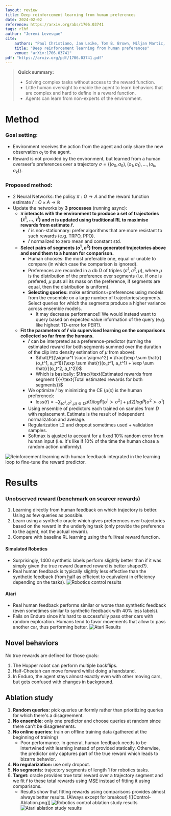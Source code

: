 ```yaml
---
layout: review
title: Deep reinforcement learning from human preferences
date: 2024-02-02
reference: https://arxiv.org/abs/1706.03741
tags: rlhf
author: "Jeremi Levesque"
cite:
	authors: "Paul Christiano, Jan Leike, Tom B. Brown, Miljan Martic, Shane Legg, Dario Amodei"
	title: "Deep reinforcement learning from human preferences"
	venue: "arXiv:1706.03741"
pdf: "https://arxiv.org/pdf/1706.03741.pdf"
---
```


> **Quick summary:**
> - Solving complex tasks without access to the reward function.
> - Little human oversight to enable the agent to learn behaviors that are complex and hard to define in a reward function.
> - Agents can learn from non-experts of the environment.
# Method
### Goal setting:
- Environment receives the action from the agent and only share the new observation $o_t$ to the agent.
- Reward is not provided by the environment, but learned from a human overseer's preferences over a trajectory $\sigma = \{(o_0, a_0), (o_1, a_1), ..., (o_k, a_k)\}$.

### Proposed method:
- 2 Neural Networks: the policy $\pi : O \rightarrow A$ and the reward function estimate $\hat{r} : O \times A \rightarrow \mathbb{R}$ 
- Update the networks by **3 processes** (running async):
	- **$\pi$ interacts with the environment to produce a set of trajectories $\{\tau^1, ..., \tau^i\}$ and $\pi$ is updated using traditional RL to maximise rewards from estimate $\hat{r}$.**
		- $\hat{r}$ is non-stationnary: prefer algorithms that are more resistant to such rewards (e.g. TRPO, PPO).
		- $\hat{r}$ normalized to zero mean and constant std.
	- **Select pairs of segments ($o^1, o^2$) from generated trajectories above and send them to a human for comparison.**
		- Human chooses: the most preferable one, equal or unable to compare (in which case the comparison is ignored).
		- Preferences are recorded in a db $D$ of triples $(\sigma^1, \sigma^2, \mu)$, where $\mu$ is the distribution of the preference over segments (i.e. if one is prefered, $\mu$ puts all its mass on the preference, if segments are equal, then the distribution is uniform).
		- **Selecting queries:** make estimations+preferences using models from the ensemble on a large number of trajectories/segments. Select queries for which the segments produce a higher variance across ensemble models.
			- It may decrease performance!! We would instead want to query based on expected value information of the query (e.g. like highest TD-error for PER?).
	- **Fit the parameters of $\hat{r}$ via supervised learning on the comparisons collected so far from the humans.**
		- $\hat{r}$ can be interpreted as a preference-predictor (turning the estimated reward for both segments summed over the duration of the clip into density estimation of $\mu$ from above):
			- $\hat{P}[\sigma^1 \succ \sigma^2] = \frac{\exp \sum \hat{r}(o_t^1, a_t^1)}{\exp \sum \hat{r}(o_t^1, a_t^1) + \exp \sum \hat{r}(o_t^2, a_t^2)}$
			- Which is basically: $\frac{\text{Estimated rewards from segment 1}}{\text{Total estimated rewards for both segments}}$
		- We optimize $\hat{r}$ by minimizing the CE ($\mu(x)$ is the human preference):
			- $\text{loss}(\hat{r}) = - \sum_{(\sigma^1, \sigma^2, \mu)\in D} \mu (1) log\hat{P}[\sigma^1 \succ \sigma^2] + \mu (2) log \hat{P}[\sigma^2 \succ \sigma^1]$
		- Using ensemble of predictors each trained on samples from $D$ with replacement. Estimate is the result of independent normalization and average.
		- Regularization L2 and dropout sometimes used + validation samples.
		- Softmax is ajusted to account for a fixed 10% random error from human input (i.e. it's like if 10% of the time the human chose a random action uniformly).

![Reinforcement learning with human feedback integrated in the learning loop to fine-tune the reward predictor.](media/RLHF-figure.png)

# Results
### Unobserved reward (benchmark on scarcer rewards)
1. Learning directly from human feedback on which trajectory is better. Using as few queries as possible.
2. Learn using a synthetic oracle which gives preferences over trajectories based on the reward in the underlying task (only provide the preference to the agent, not the actual reward).
3. Compare with baseline RL learning using the full/real reward function.
#### Simulated Robotics
- Surprisingly, 1400 synthetic labels perform slightly better than if it was simply given the true reward (learned reward is better shaped?).
- Real human feedback is typically slightly less effective than the synthetic feedback (from half as efficient to equivalent in efficiency depending on the tasks).
![Robotics control results](media/Control-Results.png)
#### Atari
- Real human feedback performs similar or worse than synthetic feedback (even sometimes similar to synthetic feedback with 40% less labels).
- Fails on Enduro since it's hard to successfully pass other cars with random exploration. Humans tend to favor movements that allow to pass another car, thus performing better.
![Atari Results](media/Atari-Results.png)
## Novel behaviors
No true rewards are defined for those goals:
1. The Hopper robot can perform multiple backflips.
2. Half-Cheetah can move forward whilst doing a handstand. 
3. In Enduro, the agent stays almost exactly even with other moving cars, but gets confused with changes in background.
## Ablation study
1. **Random queries:** pick queries uniformly rather than prioritizing queries for which there's a disagreement.
2. **No ensemble:** only one predictor and choose queries at random since there can't be disagreements.
3. **No online queries:** train on offline training data (gathered at the beginning of training)
	 - Poor performance. In general, human feedback needs to be intertwined with learning instead of provided statically. Otherwise, the predictor only captures part of the true reward which leads to bizarre behavior.
4. **No regularization:** use only dropout.
5. **No segments:** trajectory segments of length 1 for robotics tasks.
6. **Target:** oracle provides true total reward over a trajectory segment and we fit $\hat{r}$ to these total rewards using MSE instead of fitting it using comparisons.
	- Results show that fitting rewards using comparisons provides almost always better results. (Always except for breakout)
![[Control-Ablation.png]]
![Robotics control ablation study results](media/Control-Ablation.png)
![Atari ablation study results](media/Atari-Ablation.png)